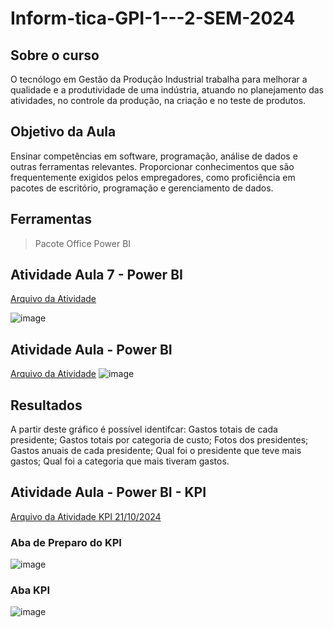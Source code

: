 # Inform-tica-GPI-1---2-SEM-2024

## Sobre o curso

O tecnólogo em Gestão da Produção Industrial trabalha para melhorar a qualidade e a produtividade de uma indústria, atuando no planejamento das atividades, no controle da produção, na criação e no teste de produtos.

## Objetivo da Aula

Ensinar competências em software, programação, análise de dados e outras ferramentas relevantes.
Proporcionar conhecimentos que são frequentemente exigidos pelos empregadores, como proficiência em pacotes de escritório, programação e gerenciamento de dados.

 ## Ferramentas 
 > Pacote Office
 > Power BI

## Atividade Aula 7 - Power BI

[Arquivo da Atividade](https://github.com/CamilaMoraes913/Inform-tica-GPI-1---2-SEM-2024/blob/b505a0140fd4898564e6807b0222446964b05ebe/Tarefa%201_Power%20BI_Camila.pbix)

![image](https://github.com/user-attachments/assets/ac170834-08d8-43c6-a145-82dde25cb7d7)

## Atividade Aula - Power BI 
[Arquivo da Atividade](https://github.com/CamilaMoraes913/Inform-tica-GPI-1---2-SEM-2024/blob/3eb6cd2838cd4092ec206f8d872e4d05fb6ade6e/Tarefa%202%20Power%20BI%20dados%20abertos%20e%20Github.pbix)
![image](https://github.com/user-attachments/assets/76c3af94-652c-41ed-bed3-ec11bfb2333a)

## Resultados 
A partir deste gráfico é possível identifcar: Gastos totais de cada presidente; Gastos totais por categoria de custo; Fotos dos presidentes; Gastos anuais de cada presidente; Qual foi o presidente que teve mais gastos; Qual foi a categoria que mais tiveram gastos.

## Atividade Aula - Power BI - KPI
[Arquivo da Atividade KPI 21/10/2024](https://github.com/CamilaMoraes913/Inform-tica-GPI-1---2-SEM-2024/blob/3dd81509ec89c62cfd2feef0ac5ba74b5fec14c4/CamilafiliaisDAX.pbix)

### Aba de Preparo do KPI
![image](https://github.com/user-attachments/assets/9130372a-bdfc-49db-8c64-4958eef440e8)

### Aba KPI
![image](https://github.com/user-attachments/assets/db9a2ab0-3317-4efe-83cb-262e3e8dd171)
